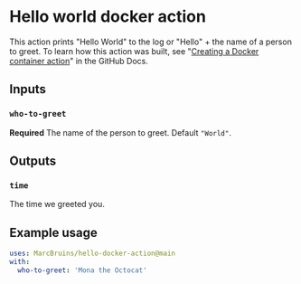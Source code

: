 # Hello world docker action

This action prints "Hello World" to the log or "Hello" + the name of a person to greet. To learn how this action was built, see "[Creating a Docker container action](https://docs.github.com/en/actions/creating-actions/creating-a-docker-container-action)" in the GitHub Docs.

## Inputs

### `who-to-greet`

**Required** The name of the person to greet. Default `"World"`.

## Outputs

### `time`

The time we greeted you.

## Example usage

```yaml
uses: MarcBruins/hello-docker-action@main
with:
  who-to-greet: 'Mona the Octocat'
```
